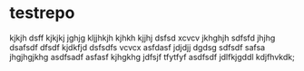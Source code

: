 # testrepo
kjkjh
dsff
kjkjkj
jghjg
kljjhkjh
kjhkh
kjjhj
dsfsd
xcvcv
jkhghjh
sdfsfd
jhjhg
dsafsdf
dfsdf
kjdkfjd
dsfsdfs
vcvcx
asfdasf
jdjdjj
dgdsg
sdfsdf
safsa
jhgjhgjkhg
asdfsadf
asfasf
kjhgkhg
jdfsjf
tfytfyf
asdfsdf
jdlfkjgddl
kdjfhvkdk;
